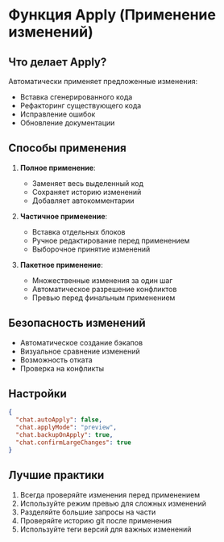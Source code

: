 # Функция Apply (Применение изменений)

## Что делает Apply?
Автоматически применяет предложенные изменения:
- Вставка сгенерированного кода
- Рефакторинг существующего кода
- Исправление ошибок
- Обновление документации

## Способы применения
1. **Полное применение**:
   - Заменяет весь выделенный код
   - Сохраняет историю изменений
   - Добавляет автокомментарии

2. **Частичное применение**:
   - Вставка отдельных блоков
   - Ручное редактирование перед применением
   - Выборочное принятие изменений

3. **Пакетное применение**:
   - Множественные изменения за один шаг
   - Автоматическое разрешение конфликтов
   - Превью перед финальным применением

## Безопасность изменений
- Автоматическое создание бэкапов
- Визуальное сравнение изменений
- Возможность отката
- Проверка на конфликты

## Настройки
```json
{
  "chat.autoApply": false,
  "chat.applyMode": "preview",
  "chat.backupOnApply": true,
  "chat.confirmLargeChanges": true
}
```

## Лучшие практики
1. Всегда проверяйте изменения перед применением
2. Используйте режим превью для сложных изменений
3. Разделяйте большие запросы на части
4. Проверяйте историю git после применения
5. Используйте теги версий для важных изменений